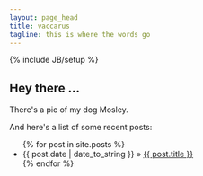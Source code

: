 ```yaml
---
layout: page_head
title: vaccarus
tagline: this is where the words go
---
```

{% include JB/setup %}


## Hey there ...

There's a pic of my dog Mosley.

And here's a list of some recent posts:

<ul class="posts">
  {% for post in site.posts %}
    <li><span>{{ post.date | date_to_string }}</span> &raquo; <a href="{{ BASE_PATH }}{{ post.url }}">{{ post.title }}</a></li>
  {% endfor %}
</ul>


